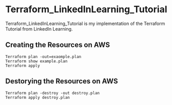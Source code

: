 # Terraform_LinkedInLearning_Tutorial

Terraform_LinkedInLearning_Tutorial is my implementation of the Terraform Tutorial from LinkedIn Learning.

## Creating the Resources on AWS

```
Terraform plan -out=exaomple.plan
Terraform show example.plan
Terraform apply
```

## Destorying the Resources on AWS

```
Terraform plan -destroy -out destroy.plan
Terraform apply destroy.plan
```
